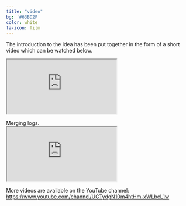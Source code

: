 ```yaml
---
title: "video"
bg: '#63BD2F'
color: white
fa-icon: film
---
```


The introduction to the idea has been put together in the form of a short video which can be watched below.

<div class="icontain">
  <iframe src="https://www.youtube.com/embed/oG224CyDATs" allowfullscreen></iframe>
</div>
<p></p>
Merging logs.

<div class="icontain">
  <iframe src="https://www.youtube.com/embed/j0MncA0ZA3E" allowfullscreen></iframe>
</div>

More videos are available on the YouTube channel:
https://www.youtube.com/channel/UCTydgN10m4htHm-xWLbcL1w

